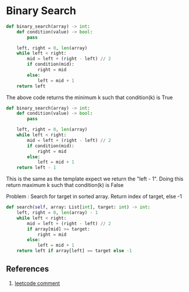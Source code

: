 # Binary Search

``` Python
def binary_search(array) -> int:
    def condition(value) -> bool:
        pass

    left, right = 0, len(array)
    while left < right:
        mid = left + (right - left) // 2
        if condition(mid):
            right = mid
        else:
            left = mid + 1
    return left
```
The above code returns the minimum k such that condition(k) is True

``` Python
def binary_search(array) -> int:
    def condition(value) -> bool:
        pass

    left, right = 0, len(array)
    while left < right:
        mid = left + (right - left) // 2
        if condition(mid):
            right = mid
        else:
            left = mid + 1
    return left - 1
```
This is the same as the template expect we return the "left - 1".
Doing this return maximum k such that condition(k) is False




Problem : Search for target in sorted array. Return index of target, else -1

``` Python
def search(self, array: List[int], target: int) -> int:
    left, right = 0, len(array) - 1
    while left < right:
        mid = left + (right - left) // 2
        if array[mid] >= target:
            right = mid
        else:
            left = mid + 1
    return left if array[left] == target else -1
```




## References
1. [leetcode comment](https://leetcode.com/problems/first-bad-version/discuss/769685/Python-Clear-explanation-Powerful-Ultimate-Binary-Search-Template.-Solved-many-problems.)
